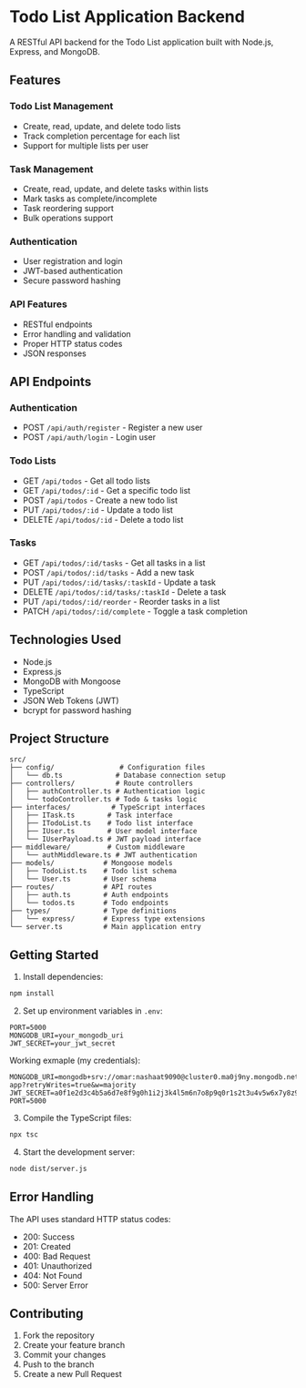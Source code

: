 # Todo List Application Backend

A RESTful API backend for the Todo List application built with Node.js, Express, and MongoDB.

## Features

### Todo List Management
- Create, read, update, and delete todo lists
- Track completion percentage for each list
- Support for multiple lists per user

### Task Management
- Create, read, update, and delete tasks within lists
- Mark tasks as complete/incomplete
- Task reordering support
- Bulk operations support

### Authentication
- User registration and login
- JWT-based authentication
- Secure password hashing

### API Features
- RESTful endpoints
- Error handling and validation
- Proper HTTP status codes
- JSON responses

## API Endpoints

### Authentication
- POST `/api/auth/register` - Register a new user
- POST `/api/auth/login` - Login user

### Todo Lists
- GET `/api/todos` - Get all todo lists
- GET `/api/todos/:id` - Get a specific todo list
- POST `/api/todos` - Create a new todo list
- PUT `/api/todos/:id` - Update a todo list
- DELETE `/api/todos/:id` - Delete a todo list

### Tasks
- GET `/api/todos/:id/tasks` - Get all tasks in a list
- POST `/api/todos/:id/tasks` - Add a new task
- PUT `/api/todos/:id/tasks/:taskId` - Update a task
- DELETE `/api/todos/:id/tasks/:taskId` - Delete a task
- PUT `/api/todos/:id/reorder` - Reorder tasks in a list
- PATCH `/api/todos/:id/complete` - Toggle a task completion

## Technologies Used
- Node.js
- Express.js
- MongoDB with Mongoose
- TypeScript
- JSON Web Tokens (JWT)
- bcrypt for password hashing

## Project Structure
```
src/
├── config/                # Configuration files
│   └── db.ts             # Database connection setup
├── controllers/          # Route controllers
│   ├── authController.ts # Authentication logic
│   └── todoController.ts # Todo & tasks logic
├── interfaces/          # TypeScript interfaces
│   ├── ITask.ts        # Task interface
│   ├── ITodoList.ts    # Todo list interface
│   ├── IUser.ts        # User model interface
│   └── IUserPayload.ts # JWT payload interface
├── middleware/         # Custom middleware
│   └── authMiddleware.ts # JWT authentication
├── models/            # Mongoose models
│   ├── TodoList.ts    # Todo list schema
│   └── User.ts        # User schema
├── routes/            # API routes
│   ├── auth.ts        # Auth endpoints
│   └── todos.ts       # Todo endpoints
├── types/             # Type definitions
│   └── express/       # Express type extensions
└── server.ts          # Main application entry
```

## Getting Started

1. Install dependencies:
```bash
npm install
```

2. Set up environment variables in `.env`:
```
PORT=5000
MONGODB_URI=your_mongodb_uri
JWT_SECRET=your_jwt_secret
```

Working exmaple (my credentials):
```
MONGODB_URI=mongodb+srv://omar:nashaat9090@cluster0.ma0j9ny.mongodb.net/todo-app?retryWrites=true&w=majority
JWT_SECRET=a0f1e2d3c4b5a6d7e8f9g0h1i2j3k4l5m6n7o8p9q0r1s2t3u4v5w6x7y8z9a0b1c2d3
PORT=5000

```

3. Compile the TypeScript files:
```bash
npx tsc
```

4. Start the development server:
```bash
node dist/server.js
```

## Error Handling
The API uses standard HTTP status codes:
- 200: Success
- 201: Created
- 400: Bad Request
- 401: Unauthorized
- 404: Not Found
- 500: Server Error

## Contributing
1. Fork the repository
2. Create your feature branch
3. Commit your changes
4. Push to the branch
5. Create a new Pull Request
